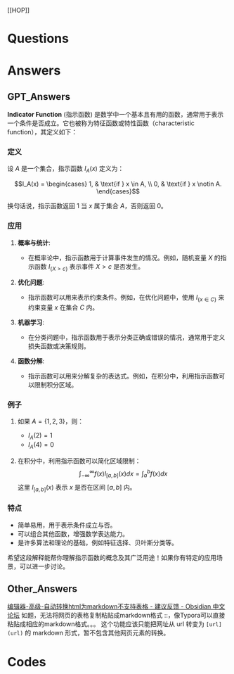 [[HOP]]

# Questions


# Answers


## GPT_Answers

**Indicator Function** (指示函数) 是数学中一个基本且有用的函数，通常用于表示一个条件是否成立。它也被称为特征函数或特性函数（characteristic function），其定义如下：

### 定义

设 $A$ 是一个集合，指示函数 $I_A(x)$ 定义为：

$$I_A(x) =
\begin{cases} 
1, & \text{if } x \in A, \\
0, & \text{if } x \notin A.
\end{cases}$$

换句话说，指示函数返回 1 当 $x$ 属于集合 $A$，否则返回 0。

### 应用

1. **概率与统计**:
   - 在概率论中，指示函数用于计算事件发生的情况。例如，随机变量 $X$ 的指示函数 $I_{\{X > c\}}$ 表示事件 $X > c$ 是否发生。
   
2. **优化问题**:
   - 指示函数可以用来表示约束条件。例如，在优化问题中，使用 $I_{\{x \in C\}}$ 来约束变量 $x$ 在集合 $C$ 内。

3. **机器学习**:
   - 在分类问题中，指示函数用于表示分类正确或错误的情况，通常用于定义损失函数或决策规则。

4. **函数分解**:
   - 指示函数可以用来分解复杂的表达式。例如，在积分中，利用指示函数可以限制积分区域。

### 例子

1. 如果 $A = \{1, 2, 3\}$，则：
   - $I_A(2) = 1$
   - $I_A(4) = 0$

2. 在积分中，利用指示函数可以简化区域限制：
   $$\int_{-\infty}^{\infty} f(x) I_{[a, b]}(x) dx = \int_a^b f(x) dx$$
   这里 $I_{[a, b]}(x)$ 表示 $x$ 是否在区间 $[a, b]$ 内。

### 特点

- 简单易用，用于表示条件成立与否。
- 可以组合其他函数，增强数学表达能力。
- 是许多算法和理论的基础，例如特征选择、贝叶斯分类等。

希望这段解释能帮你理解指示函数的概念及其广泛用途！如果你有特定的应用场景，可以进一步讨论。

## Other_Answers
[编辑器-高级-自动转换html为markdown不支持表格 - 建议反馈 - Obsidian 中文论坛](https://forum-zh.obsidian.md/t/topic/4093)
如题，无法将网页的表格复制粘贴成markdown格式 ::，像Typora可以直接粘贴成相应的markdown格式。。。
这个功能应该只能把网址从 url 转变为 `[url](url)` 的 markdown 形式，暂不包含其他网页元素的转换。



# Codes

```python

```
